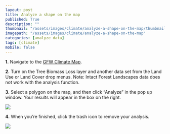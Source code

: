 ```yaml
---
layout: post
title: Analyze a shape on the map
published: True
description: ""
thumbnail: "/assets/images/climate/analyze-a-shape-on-the-map/thumbnail.png"
imagepath: "/assets/images/climate/analyze-a-shape-on-the-map"
categories: [analyze data]
tags: [climate]
mobile: false
---
```



<div id="desktopContent" class="content">
  <p><strong>1.</strong> Navigate to the <a href="/map" target="_blank">GFW Climate Map</a>.</p>
  <p><strong>2.</strong> Turn on the Tree Biomass Loss layer and another data set from the Land Use or Land Cover drop menus. Note: Intact Forest Landscapes data does not work with the analysis function.</p>
  <p><strong>3.</strong> Select a polygon on the map, and then click “Analyze” in the pop up window. Your results will appear in the box on the right.</p>
  <p><img src="{{site.baseurl}}{{page.imagepath}}/desktop/Image39.png"/></p>
  <p><strong>4.</strong> When you’re finished, click the trash icon to remove your analysis.</p>
  <p><img src="{{site.baseurl}}{{page.imagepath}}/desktop/Image40.png"/></p>
</div>



<div id="mobileContent" class="content">
</div>
